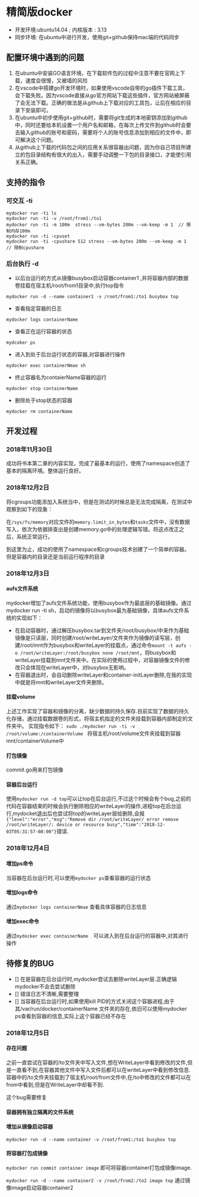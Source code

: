 # 精简版docker

- 开发环境:ubuntu14.04 ; 内核版本 : 3.13
- 同步环境: 在ubuntu中进行开发，使用git+github保持mac端的代码同步

## 配置环境中遇到的问题

1. 在ubuntu中安装GO语言环境，在下载软件包的过程中注意不要在官网上下载，速度会很慢，又被墙的风险
2. 在vscode中搭建go开发环境时，如果使用vscode自带的go插件下载工具，会下载失败。因为vscode直接从go官方网站下载这些插件，官方网站被屏蔽了会无法下载。正确的做法是从github上下载对应的工具包，让后在相应的目录下安装即可。
3. 在ubuntu中初步使用git+github时，需要将git生成的本地密钥添加到github中，同时还要给本机设置一个用户名和邮箱，在每次上传文件到github时会要去输入github的账号和密码，需要将个人的账号信息添加到相应的文件中，即可解决这个问题。
4. 从github上下载的代码包之间的应用关系很容器出问题，因为你自己项目所建立的包目录结构有很大的出入，需要手动调整一下包的目录接口，才能使引用关系正确。


## 支持的指令

### 可交互 -ti
```
mydocker run -ti ls
mydocker run -ti -v /root/from1:/to1 
mydocker run -ti -m 100m  stress --vm-bytes 200m --vm-keep -m 1  // 限制内存100m
mydocker run -ti -cpuset 
mydocker run -ti -cpushare 512 stress --vm-bytes 200m --vm-keep -m 1 // 限制cpushare 

```


### 后台执行 -d

- 以后台运行的方式从镜像busybox启动容器container1 ,并将容器内部的数据卷挂载在宿主机/root/from1目录中,执行top指令

```
mydocker run -d --name container1 -v /root/from1:/to1 busybox top  
```

- 查看指定容器的日志

```
mydocker logs containerName
```

- 查看正在运行容器的状态

```
mydcoker ps 
```

- 进入到处于后台运行状态的容器,对容器进行操作

```
mydocker exec containerNmae sh
```

- 终止容器名为contaierName容器的运行

```
mydocker stop containerName 

```

- 删除处于stop状态的容器

```
mydocker rm containerName
```

## 开发过程

### 2018年11月30日

成功将书本第二章的内容实现，完成了最基本的运行，使用了namespace创造了基本的隔离环境。整体运行良好。

### 2018年12月2日

将cgroups功能添加入系统当中，但是在测试的时候总是无法完成隔离，在测试中观察到如下的现象：

在```/sys/fs/memory```对应文件的```memory.limit_in_bytes```和```tasks```文件中，没有数据写入，依次为依据排查出是创建memory.go中的处理逻辑写错。将这点改正之后，系统正常运行。

到这里为止，成功的使用了namespace和cgroups技术创建了一个简单的容器。但是容器内的目录还是当前运行程序的目录

### 2018年12月3日

#### aufs文件系统 
mydocker增加了aufs文件系统功能，使用busybox作为最底层的基础镜像。通过mydocker run -ti sh，启动的镜像将以busybox最为基础镜像，具体aufs文件系统的实现如下：

- 在启动容器时，通过解压busybox.tar到文件夹/root/busybox/中来作为基础镜像是只读层，同时创建/root/writeLayer/文件夹作为镜像的读写层，创建/root/mnt作为busybox和writeLayer的挂载点，通过命令```mount -t aufs -o /root/writeLayer:/root/busybox none /root/mnt```，将busybox和writeLayer挂载到mnt文件夹中。在实际的使用过程中，对容器镜像文件的修改只会体现在writeLayer中，对busybox无影响。
- 在容器退出时，会自动删除writeLayer和container-initLayer删除,在我的实现中就是将mnt和writeLayer文件夹删除。

#### 挂载volume
上述工作实现了容器和镜像的分离，缺少数据的持久保存.目前实现了数据的持久化存储，通过挂载数据卷的形式，将宿主机指定的文件夹挂载到容器内部制定的文件夹中。
实现指令如下：
```sudo ./mydocker run -ti -v /root/volume:/containerVolume ```
将宿主机/root/volume文件夹挂载到容器mnt/containerVolume中

#### 打包镜像

commit.go用来打包镜像

#### 容器后台运行

使用```mydocker run -d top```可以让top在后台运行,不过这个时候会有个bug,之前的代码在容器结束的时候会执行删除相应的writeLayer的操作,进程top在后台运行,mydocket退出后也尝试将top的writeLayer层给删除,会报```{"level":"error","msg":"Remove dir /root/writeLayer/ error remove /root/writeLayer/: device or resource busy","time":"2018-12-03T05:31:57-08:00"}```错误.


### 2018年12月4日

#### 增加ps命令
当容器在后台运行时,可以使用```mydocker ps```查看容器的运行状态

#### 增加logs命令
通过```mydocker logs containerNmae``` 查看具体容器的日志信息

#### 增加exec命令
通过```mydocker exec containerName  ```可以进入到在后台运行的容器中,对其进行操作
## 待修复的BUG

* [] 在是容器在后台运行时,mydocker尝试去删除writeLayer层.正确逻辑mydocker不会去尝试删除
* [] 错误日志不清晰,需要整理
* [] 当容器在后台运行时,如果使用kill PID的方式关闭这个容器进程,由于其/var/run/docker/containerName 文件夹的存在,依旧可以使用mydocker ps查看到容器的信息,实际上这个容器已经不存在


### 2018年12月5日

#### 存在问题

之前一直尝试在容器的/to文件夹中写入文件,想在WriteLayer中看到修改的文件,但是一直看不到,在容器其他文件中写入文件后都可以在writeLayer中看到修改信息.
容器中的/to文件夹挂载到了宿主机/root/from文件中,在/to中修改的文件都可以在from中看到,但是在WriteLayer中却看不到.

这个bug需要修复

#### 容器拥有独立隔离的文件系统

#### 增加从镜像启动容器

``` mydocker run -d --name container -v /root/from1:/to1 busybox top ```

#### 将容器打包成镜像

```mydocker run commit container image``` 即可将容器container打包成镜像image.

```mydocker run -d --name container2 -v /root/from2:/to2 image top``` 通过镜像image启动容器container2